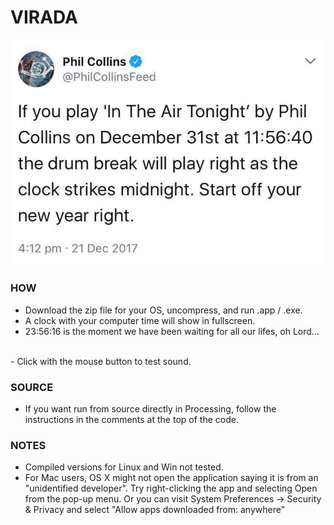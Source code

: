 # VIRADA

![Can you feel it coming?](img/philTweet.png "Can you feel it coming?")

### HOW 

- Download the zip file for your OS, uncompress, and run .app / .exe.
- A clock with your computer time will show in fullscreen.
- 23:56:16 is the moment we have been waiting for all our lifes, oh Lord...
<br>
- Click with the mouse button to test sound.

### SOURCE

- If you want run from source directly in Processing, follow the instructions in the comments at the top of the code.

### NOTES
- Compiled versions for Linux and Win not tested. 
- For Mac users, OS X might not open the application saying it is from an "unidentified developer". Try right-clicking the app and selecting Open from the pop-up menu. Or you can visit System Preferences -> Security & Privacy and select "Allow apps downloaded from: anywhere"
